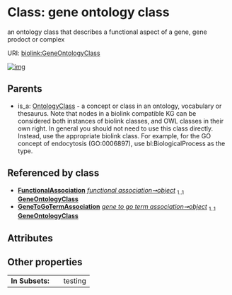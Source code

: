 
# Class: gene ontology class


an ontology class that describes a functional aspect of a gene, gene prodoct or complex

URI: [biolink:GeneOntologyClass](https://w3id.org/biolink/vocab/GeneOntologyClass)


[![img](https://yuml.me/diagram/nofunky;dir:TB/class/[OntologyClass],[GeneToGoTermAssociation],[FunctionalAssociation]++-%20object%201..1>[GeneOntologyClass],[GeneToGoTermAssociation]++-%20object%201..1>[GeneOntologyClass],[OntologyClass]^-[GeneOntologyClass],[FunctionalAssociation])](https://yuml.me/diagram/nofunky;dir:TB/class/[OntologyClass],[GeneToGoTermAssociation],[FunctionalAssociation]++-%20object%201..1>[GeneOntologyClass],[GeneToGoTermAssociation]++-%20object%201..1>[GeneOntologyClass],[OntologyClass]^-[GeneOntologyClass],[FunctionalAssociation])

## Parents

 *  is_a: [OntologyClass](OntologyClass.md) - a concept or class in an ontology, vocabulary or thesaurus. Note that nodes in a biolink compatible KG can be considered both instances of biolink classes, and OWL classes in their own right. In general you should not need to use this class directly. Instead, use the appropriate biolink class. For example, for the GO concept of endocytosis (GO:0006897), use bl:BiologicalProcess as the type.

## Referenced by class

 *  **[FunctionalAssociation](FunctionalAssociation.md)** *[functional association➞object](functional_association_object.md)*  <sub>1..1</sub>  **[GeneOntologyClass](GeneOntologyClass.md)**
 *  **[GeneToGoTermAssociation](GeneToGoTermAssociation.md)** *[gene to go term association➞object](gene_to_go_term_association_object.md)*  <sub>1..1</sub>  **[GeneOntologyClass](GeneOntologyClass.md)**

## Attributes


## Other properties

|  |  |  |
| --- | --- | --- |
| **In Subsets:** | | testing |

